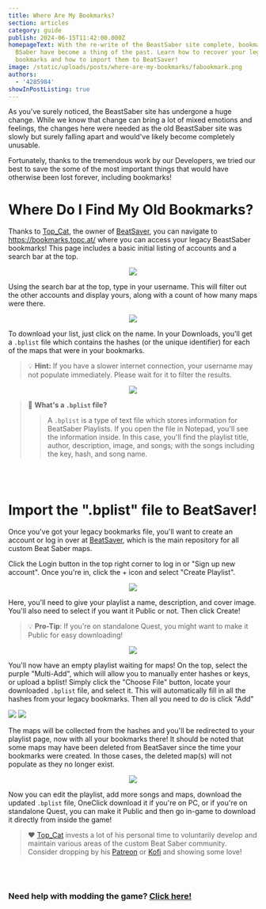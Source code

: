```yaml
---
title: Where Are My Bookmarks?
section: articles
category: guide
publish: 2024-06-15T11:42:00.000Z
homepageText: With the re-write of the BeastSaber site complete, bookmarks at
  BSaber have become a thing of the past. Learn how to recover your legacy
  bookmarks and how to import them to BeatSaver!
image: /static/uploads/posts/where-are-my-bookmarks/fabookmark.png
authors:
  - '4285984'
showInPostListing: true
---
```


As you've surely noticed, the BeastSaber site has undergone a huge change. While we know that change can bring a lot of mixed emotions and feelings, the changes here were needed as the old BeastSaber site was slowly but surely falling apart and would've likely become completely unusable.

Fortunately, thanks to the tremendous work by our Developers, we tried our best to save the some of the most important things that would have otherwise been lost forever, including bookmarks!

# Where Do I Find My Old Bookmarks?

Thanks to [Top_Cat](https://beatsaver.com/profile/53608), the owner of [BeatSaver](https://beatsaver.com/), you can navigate to https://bookmarks.topc.at/ where you can access your legacy BeastSaber bookmarks! This page includes a basic initial listing of accounts and a search bar at the top.

<p align="center">
    <a href="https://bookmarks.topc.at/"><img src="/uploads/posts/where-are-my-bookmarks/bookmarks1.png"></a>
</p>

Using the search bar at the top, type in your username. This will filter out the other accounts and display yours, along with a count of how many maps were there.

<p align="center">
    <img src="/uploads/posts/where-are-my-bookmarks/bookmarks2.png">
</p>

To download your list, just click on the name. In your Downloads, you'll get a `.bplist` file which contains the hashes (or the unique identifier) for each of the maps that were in your bookmarks.

> 💡 **Hint:** If you have a slower internet connection, your username may not populate immediately. Please wait for it to filter the results.

<p align="center">
    <img src="/uploads/posts/where-are-my-bookmarks/bookmarks3.png">
</p>

> 🤔 **What's a `.bplist` file?**
>
> > A `.bplist` is a type of text file which stores information for BeatSaber Playlists. If you open the file in Notepad, you'll see the information inside. In this case, you'll find the playlist title, author, description, image, and songs; with the songs including the key, hash, and song name.

<br />
<br />

# Import the ".bplist" file to BeatSaver!

Once you've got your legacy bookmarks file, you'll want to create an account or log in over at [BeatSaver](https://beatsaver.com/), which is the main repository for all custom Beat Saber maps.

Click the Login button in the top right corner to log in or "Sign up new account". Once you're in, click the + icon and select "Create Playlist".

<p align="center">
    <img src="/uploads/posts/where-are-my-bookmarks/bookmarks4.png">
</p>

Here, you'll need to give your playlist a name, description, and cover image. You'll also need to select if you want it Public or not. Then click Create!

> 💡 **Pro-Tip**: If you're on standalone Quest, you might want to make it Public for easy downloading!

<p align="center">
    <img src="/uploads/posts/where-are-my-bookmarks/bookmarks5.png">
</p>

You'll now have an empty playlist waiting for maps! On the top, select the purple "Multi-Add", which will allow you to manually enter hashes or keys, or upload a bplist! Simply click the "Choose File" button, locate your downloaded `.bplist` file, and select it. This will automatically fill in all the hashes from your legacy bookmarks. Then all you need to do is click "Add"

<div class="multi-add">
    <img src="/uploads/posts/where-are-my-bookmarks/bookmarks6.png">
    <img src="/uploads/posts/where-are-my-bookmarks/bookmarks7.png">
</div>

The maps will be collected from the hashes and you'll be redirected to your playlist page, now with all your bookmarks there! It should be noted that some maps may have been deleted from BeatSaver since the time your bookmarks were created. In those cases, the deleted map(s) will not populate as they no longer exist.

<p align="center">
    <img src="/uploads/posts/where-are-my-bookmarks/bookmarks8.png">
</p>

Now you can edit the playlist, add more songs and maps, download the updated `.bplist` file, OneClick download it if you're on PC, or if you're on standalone Quest, you can make it Public and then go in-game to download it directly from inside the game!

> ❤️ [Top_Cat](https://beatsaver.com/profile/53608) invests a lot of his personal time to voluntarily develop and maintain various areas of the custom Beat Saber community. Consider dropping by his [Patreon](https://www.patreon.com/top__cat) or [Kofi](https://ko-fi.com/top_cat) and showing some love!

<br />
<br />

### Need help with modding the game? [Click here!](/installing-the-mod-guide-necessary-for-any-custom-songs)

<style>
  .multi-add {
    display: inline-block;
}
</style>
